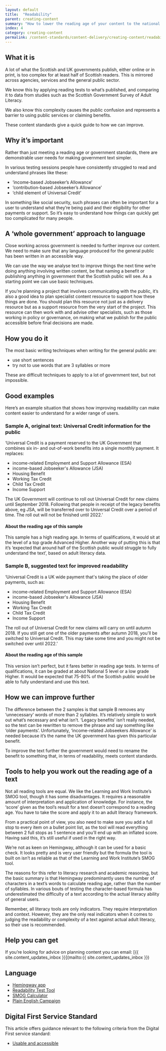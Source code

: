 ```yaml
---
layout: default
title:  "Readability"
parent: creating-content
summary: "How to lower the reading age of your content to the national average."
index: 4
category: creating-content
permalink: /content-standards/content-delivery/creating-content/readability/
---
```


## What it is

A lot of what the Scottish and UK governments publish, either online or in print, is too complex for at least half of Scottish readers. This is mirrored across agencies, services and the general public sector.

We know this by applying reading tests to what’s published, and comparing it to data from studies such as the Scottish Government Survey of Adult Literacy.

We also know this complexity causes the public confusion and represents a barrier to using public services or claiming benefits.

These content standards give a quick guide to how we can improve.

## Why it’s important

Rather than just meeting a reading age or government standards, there are demonstrable user needs for making government text simpler.

In various testing sessions people have consistently struggled to read and understand phrases like these:

* ‘income-based Jobseeker’s Allowance’
* ‘contribution-based Jobseeker’s Allowance’
* ‘child element of Universal Credit’

In something like social security, such phrases can often be important for a user to understand what they’re being paid and their eligibility for other payments or support. So it’s easy to understand how things can quickly get too complicated for many people.

## A ‘whole government’ approach to language

Close working across government is needed to further improve our content. We need to make sure that any language produced for the general public has been written in an accessible way.

We can use the way we analyse text to improve things the next time we’re doing anything involving written content, be that naming a benefit or publishing anything in government that the Scottish public will see. As a starting point we can use basic techniques.

If you’re planning a project that involves communicating with the public, it’s also a good idea to plan specialist content resource to support how these things are done. You should plan this resource not just as a delivery resource but as a support resource from the very start of the project. This resource can then work with and advise other specialists, such as those working in policy or governance, on making what we publish for the public accessible before final decisions are made.

## How you do it

The most basic writing techniques when writing for the general public are:

* use short sentences
* try not to use words that are 3 syllables or more

These are difficult techniques to apply to a lot of government text, but not impossible.

## Good examples
Here’s an example situation that shows how improving readability can make content easier to understand for a wider range of users.

### Sample A, original text: Universal Credit information for the public

‘Universal Credit is a payment reserved to the UK Government that combines six in- and out-of-work benefits into a single monthly payment. It replaces:
* income-related Employment and Support Allowance (ESA)
* income-based Jobseeker's Allowance (JSA)
* Housing Benefit
* Working Tax Credit
* Child Tax Credit
* Income Support

The UK Government will continue to roll out Universal Credit for new claims until September 2018. Following that people in receipt of the legacy benefits above, eg JSA, will be transferred over to Universal Credit over a period of time. The roll out will not be finished until 2022.’

#### About the reading age of this sample

This sample has a high reading age. In terms of qualifications, it would sit at the level of a top grade Advanced Higher. Another way of putting this is that it’s ‘expected that around half of the Scottish public would struggle to fully understand the text’, based on adult literacy data.

### Sample B, suggested text for improved readability

‘Universal Credit is a UK wide payment that's taking the place of older payments, such as:
* income-related Employment and Support Allowance (ESA)
* income-based Jobseeker's Allowance (JSA)
* Housing Benefit
* Working Tax Credit
* Child Tax Credit
* Income Support

The roll out of Universal Credit for new claims will carry on until autumn 2018. If you still get one of the older payments after autumn 2018, you'll be switched to Universal Credit. This may take some time and you might not be switched over until 2022.’

#### About the reading age of this sample

This version isn’t perfect, but it fares better in reading age tests. In terms of qualifications, it can be graded at about National 5 level or a low grade Higher. It would be expected that 75-80% of the Scottish public would be able to fully understand and use this text.

## How we can improve further
The difference between the 2 samples is that sample B removes any ‘unnecessary’ words of more than 2 syllables.
It’s relatively simple to work out what’s necessary and what isn’t. ‘Legacy benefits’ isn’t really needed, so the text can be rewritten to remove the phrase and say something like ‘older payments’. Unfortunately, ‘income-related Jobseekers Allowance’ is needed because it’s the name the UK government has given this particular benefit.

To improve the text further the government would need to rename the benefit to something that, in terms of readability, meets content standards.

## Tools to help you work out the reading age of a text
Not all reading tools are equal. We like the Learning and Work Institute’s SMOG tool, though it has some disadvantages. It requires a reasonable amount of interpretation and application of knowledge. For instance, the ‘score’ given as the tool’s result for a text doesn’t correspond to a reading age. You have to take the score and apply it to an adult literacy framework.

From a practical point of view, you also need to make sure you add a full stop to every item on a bullet point list, as the tool will read everything between 2 full stops as 1 sentence and you’ll end up with an inflated score. Having said this, it’s still useful if used in the right way.

We’re not as keen on Hemingway, although it can be used for a basic check. It looks pretty and is very user friendly but the formula the tool is built on isn’t as reliable as that of the Learning and Work Institute’s SMOG tool.

The reasons for this refer to literacy research and academic reasoning, but the basic summary is that Hemingway predominantly uses the number of characters in a text’s words to calculate reading age, rather than the number of syllables. In various bouts of testing the character-based formula has underestimated the difficulty of a text according to the actual literacy ability of general users.

Remember, all literacy tools are only indicators. They require interpretation and context. However, they are the only real indicators when it comes to judging the readability or complexity of a text against actual adult literacy, so their use is recommended.

## Help you can get
If you’re looking for advice on planning content you can email: [{{ site.content_updates_inbox }}](mailto:{{ site.content_updates_inbox }})

## Language
* [Hemingway app](http://www.hemingwayapp.com/)
* [Readability Test Tool](https://www.webpagefx.com/tools/read-able/)
* [SMOG Calculator](http://www.learningandwork.org.uk/SMOG-calculator/smogcalc.php?redirectedfrom=niace)
* [Plain English Campaign](http://www.plainenglish.co.uk/)

## Digital First Service Standard
This article offers guidance relevant to the following criteria from the Digital First service standard:
* [Usable and accessible](/criterion/usable-and-accessible/)
